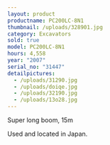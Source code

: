 ```yaml
---
layout: product
productname: PC200LC-8N1
thumbnail: /uploads/328901.jpg
category: Excavators
sold: true
model: PC200LC-8N1
hours: 4,558
year: "2007"
serial_no: "31447"
detailpictures:
  - /uploads/31290.jpg
  - /uploads/doiqe.jpg
  - /uploads/32190.jpg
  - /uploads/13o28.jpg
---
```

S﻿uper long boom, 15m

U﻿sed and located in Japan.